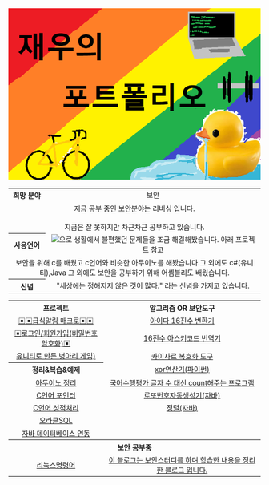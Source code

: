 
<html>
  <head>
  </head>
  <body>
    <img src=./topimg.png>
    <table align="center">
      <tr align="center">
        <th>희망 분야</th>
        <td>보안</td>
      <tr align="center">
        <td colspan="2">지금 공부 중인 보안분야는 리버싱  입니다. <br></br>지금은 잘 못하지만 차근차근 공부하고 있습니다.</td>
      </tr>
      <tr align="center">
        <th>사용언어</th>
        <td><img src="https://img.shields.io/badge/Python-3766AB?style=flat-square&logo=Python&logoColor=white"/></a>으로 생활에서 불편했던 문제들을 조금 해결해봤습니다. 아래 프로젝트 참고</td>
      </tr>
      <tr align="center">
        <td colspan="2">보안을 위해 c를 배웠고 c언어와 비슷한 아두이노를 해봤습니다.그 외에도 c#(유니티),Java 그 외에도 보안을 공부하기 위해 어셈블리도 배웠습니다.</td>
      </tr>
      <tr align="center">
        <th>신념</th>
        <td>"세상에는 정해지지 않은 것이 많다." 라는 신념을 가지고 있습니다. </td>
      </tr>
    </table>
    <table>
      <tr align="center">
        <th >프로젝트</th>
        <th >알고리즘 OR 보안도구</th>
      </tr>
      <tr align="center">
        <td align="center"><a href="https://github.com/2005Payne/kakaoAutoMacro" >▣▣급식알림 매크로▣▣</a</td>
        <td align="center"><a href="https://github.com/2005Payne/IDAascii" >아이다 16진수 변환기</a</td>
      </tr>
      <tr align="center">
        <td align="center"><a href="https://github.com/2005Payne/Login" >▣로그인/회원가입(비밀번호 암호화)▣</a</td>
        <td align="center"><a href="https://github.com/2005Payne/AsciiTools" >16진수 아스키코드 번역기</a</td>
      </tr>
      <tr>
        <td align="center"><a href="https://github.com/2005Payne/baby_chiken_run">유니티로 만든 병아리 게임)</a></td>
        <td align="center"><a href="https://github.com/2005Payne/-Caesar">카이사르 복호화 도구</a</td>
      </tr>
      <tr align="center">
        <th>정리&복습&예제</th>
        <td align="center"><a href="https://github.com/2005Payne/xorTool">xor연산기(파이썬)</a></td>
      </tr>
      <tr align="center">
        <td align="center"><a href="https://github.com/2005Payne/ArduinoStudy">아두이노 정리</a></td>
        <td align="center"><a href="https://github.com/2005Payne/String-Count">국어수행평가 글자 수 대신 count해주는 프로그램</a</td>
      </tr>
      <tr align="center">
        <td align="center"><a href="https://github.com/2005Payne/pointerStudy" >C언어 포인터</a</td>
        <td align="center"><a href="https://github.com/2005Payne/LottoRandomChoice">로또번호자동생성기(자바)</a></td>
      </tr>
      <tr align="center">
        <td align="center"><a href="https://github.com/2005Payne/testResult">C언어 성적처리</a></td>
        <td align="center"><a href="https://github.com/2005Payne/Sort">정렬(자바)</a></td>
      </tr>
        <td align="center"><a href="https://github.com/2005Payne/OracleSql">오라클SQL</a></td>
      </tr>
      </tr>
        <td align="center"><a href="https://github.com/2005Payne/JAVADB">자바 데이터베이스 연동</a></td>
      </tr>    
      <tr align="center">
        <th colspan="2">보안 공부중</th>
      </tr>
      <tr align="center">
        <td><a href="https://github.com/2005Payne/Linux">리눅스명령어</a></td>
        <td><a target="_blank" href="https://blog.naver.com/qkrwodn8235">이 블로그는 보안스터디를 하며 학습한 내용을 정리한 블로그 입니다.</a></td>
      </tr>  
    </table>
  </body>
</html>
